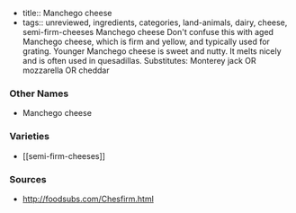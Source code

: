 - title:: Manchego cheese
- tags:: unreviewed, ingredients, categories, land-animals, dairy, cheese, semi-firm-cheeses
Manchego cheese Don't confuse this with aged Manchego cheese, which is firm and yellow, and typically used for grating. Younger Manchego cheese is sweet and nutty. It melts nicely and is often used in quesadillas. Substitutes: Monterey jack OR mozzarella OR cheddar

### Other Names

* Manchego cheese

### Varieties

* [[semi-firm-cheeses]]

### Sources
* http://foodsubs.com/Chesfirm.html
